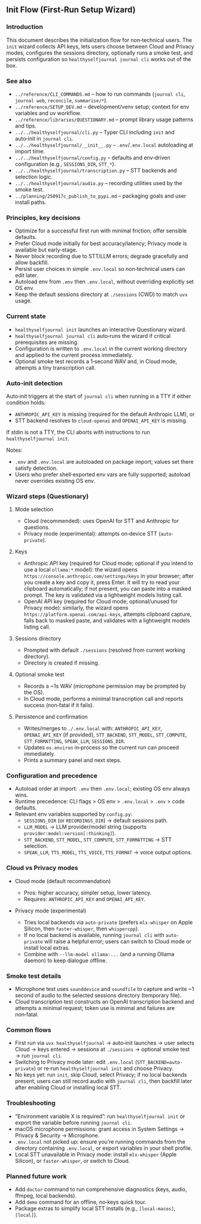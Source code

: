 ## Init Flow (First‑Run Setup Wizard)

### Introduction

This document describes the initialization flow for non‑technical users. The `init` wizard collects API keys, lets users choose between Cloud and Privacy modes, configures the sessions directory, optionally runs a smoke test, and persists configuration so `healthyselfjournal journal cli` works out of the box.

### See also

- `../reference/CLI_COMMANDS.md` – how to run commands (`journal cli`, `journal web`, `reconcile`, `summarise/*`).
- `../reference/SETUP_DEV.md` – development/venv setup; context for env variables and uv workflow.
- `../reference/libraries/QUESTIONARY.md` – prompt library usage patterns and tips.
- `../../healthyselfjournal/cli.py` – Typer CLI including `init` and auto‑init in `journal cli`.
- `../../healthyselfjournal/__init__.py` – `.env`/`.env.local` autoloading at import time.
- `../../healthyselfjournal/config.py` – defaults and env‑driven configuration (e.g., `SESSIONS_DIR`, `STT_*`).
- `../../healthyselfjournal/transcription.py` – STT backends and selection logic.
- `../../healthyselfjournal/audio.py` – recording utilities used by the smoke test.
- `../planning/250917c_publish_to_pypi.md` – packaging goals and user install paths.

### Principles, key decisions

- Optimize for a successful first run with minimal friction; offer sensible defaults.
- Prefer Cloud mode initially for best accuracy/latency; Privacy mode is available but early‑stage.
- Never block recording due to STT/LLM errors; degrade gracefully and allow backfill.
- Persist user choices in simple `.env.local` so non‑technical users can edit later.
- Autoload env from `.env` then `.env.local`, without overriding explicitly set OS env.
- Keep the default sessions directory at `./sessions` (CWD) to match `uvx` usage.

### Current state

- `healthyselfjournal init` launches an interactive Questionary wizard.
- `healthyselfjournal journal cli` auto‑runs the wizard if critical prerequisites are missing.
- Configuration is written to `.env.local` in the current working directory and applied to the current process immediately.
- Optional smoke test records a 1‑second WAV and, in Cloud mode, attempts a tiny transcription call.

### Auto‑init detection

Auto‑init triggers at the start of `journal cli` when running in a TTY if either condition holds:

- `ANTHROPIC_API_KEY` is missing (required for the default Anthropic LLM), or
- STT backend resolves to `cloud-openai` and `OPENAI_API_KEY` is missing.

If stdin is not a TTY, the CLI aborts with instructions to run `healthyselfjournal init`.

Notes:
- `.env` and `.env.local` are autoloaded on package import; values set there satisfy detection.
- Users who prefer shell‑exported env vars are fully supported; autoload never overrides existing OS env.

### Wizard steps (Questionary)

1) Mode selection
   - Cloud (recommended): uses OpenAI for STT and Anthropic for questions.
   - Privacy mode (experimental): attempts on‑device STT (`auto-private`).

2) Keys
   - Anthropic API key (required for Cloud mode; optional if you intend to use a local `ollama:*` model): the wizard opens `https://console.anthropic.com/settings/keys` in your browser; after you create a key and copy it, press Enter. It will try to read your clipboard automatically; if not present, you can paste into a masked prompt. The key is validated via a lightweight models listing call.
   - OpenAI API key (required for Cloud mode; optional/unused for Privacy mode): similarly, the wizard opens `https://platform.openai.com/api-keys`, attempts clipboard capture, falls back to masked paste, and validates with a lightweight models listing call.

3) Sessions directory
   - Prompted with default `./sessions` (resolved from current working directory).
   - Directory is created if missing.

4) Optional smoke test
   - Records a ~1s WAV (microphone permission may be prompted by the OS).
   - In Cloud mode, performs a minimal transcription call and reports success (non‑fatal if it fails).

5) Persistence and confirmation
   - Writes/merges to `./.env.local` with: `ANTHROPIC_API_KEY`, `OPENAI_API_KEY` (if provided), `STT_BACKEND`, `STT_MODEL`, `STT_COMPUTE`, `STT_FORMATTING`, `SPEAK_LLM`, `SESSIONS_DIR`.
   - Updates `os.environ` in‑process so the current run can proceed immediately.
   - Prints a summary panel and next steps.

### Configuration and precedence

- Autoload order at import: `.env` then `.env.local`; existing OS env always wins.
- Runtime precedence: CLI flags > OS env > `.env.local` > `.env` > code defaults.
- Relevant env variables supported by `config.py`:
  - `SESSIONS_DIR` (or `RECORDINGS_DIR`) → default sessions path.
  - `LLM_MODEL` → LLM provider/model string (supports `provider:model:version[:thinking]`).
  - `STT_BACKEND`, `STT_MODEL`, `STT_COMPUTE`, `STT_FORMATTING` → STT selection.
  - `SPEAK_LLM`, `TTS_MODEL`, `TTS_VOICE`, `TTS_FORMAT` → voice output options.

### Cloud vs Privacy modes

- Cloud mode (default recommendation)
  - Pros: higher accuracy, simpler setup, lower latency.
  - Requires: `ANTHROPIC_API_KEY` and `OPENAI_API_KEY`.

- Privacy mode (experimental)
  - Tries local backends via `auto-private` (prefers `mlx-whisper` on Apple Silicon, then `faster-whisper`, then `whispercpp`).
  - If no local backend is available, running `journal cli` with `auto-private` will raise a helpful error; users can switch to Cloud mode or install local extras.
  - Combine with `--llm-model ollama:...` (and a running Ollama daemon) to keep dialogue offline.

### Smoke test details

- Microphone test uses `sounddevice` and `soundfile` to capture and write ~1 second of audio to the selected sessions directory (temporary file).
- Cloud transcription test constructs an OpenAI transcription backend and attempts a minimal request; token use is minimal and failures are non‑fatal.

### Common flows

- First run via `uvx healthyselfjournal` → auto‑init launches → user selects Cloud → keys entered → sessions at `./sessions` → optional smoke test → run `journal cli`.
- Switching to Privacy mode later: edit `.env.local` (`STT_BACKEND=auto-private`) or re‑run `healthyselfjournal init` and choose Privacy.
- No keys yet: run `init`, skip Cloud, select Privacy; if no local backends present, users can still record audio with `journal cli`, then backfill later after enabling Cloud or installing local STT.

### Troubleshooting

- “Environment variable X is required”: run `healthyselfjournal init` or export the variable before running `journal cli`.
- macOS microphone permissions: grant access in System Settings → Privacy & Security → Microphone.
- `.env.local` not picked up: ensure you’re running commands from the directory containing `.env.local`, or export variables in your shell profile.
- Local STT unavailable in Privacy mode: install `mlx-whisper` (Apple Silicon), or `faster-whisper`, or switch to Cloud.

### Planned future work

- Add `doctor` command to run comprehensive diagnostics (keys, audio, ffmpeg, local backends).
- Add `demo` command for an offline, no‑keys quick tour.
- Package extras to simplify local STT installs (e.g., `[local-macos]`, `[local]`).
